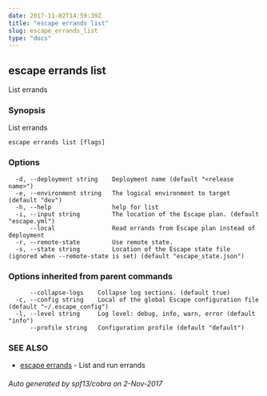 ```yaml
---
date: 2017-11-02T14:59:39Z
title: "escape errands list"
slug: escape_errands_list
type: "docs"
---
```

## escape errands list

List errands

### Synopsis


List errands

```
escape errands list [flags]
```

### Options

```
  -d, --deployment string    Deployment name (default "<release name>")
  -e, --environment string   The logical environment to target (default "dev")
  -h, --help                 help for list
  -i, --input string         The location of the Escape plan. (default "escape.yml")
      --local                Read errands from Escape plan instead of deployment
  -r, --remote-state         Use remote state.
  -s, --state string         Location of the Escape state file (ignored when --remote-state is set) (default "escape_state.json")
```

### Options inherited from parent commands

```
      --collapse-logs    Collapse log sections. (default true)
  -c, --config string    Local of the global Escape configuration file (default "~/.escape_config")
  -l, --level string     Log level: debug, info, warn, error (default "info")
      --profile string   Configuration profile (default "default")
```

### SEE ALSO
* [escape errands](../escape_errands/)	 - List and run errands

###### Auto generated by spf13/cobra on 2-Nov-2017
